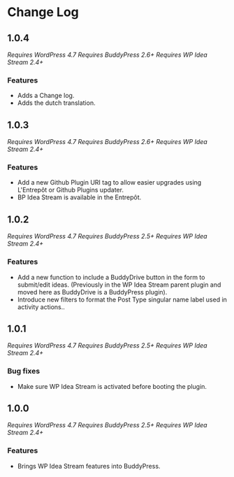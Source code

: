 # Change Log

## 1.0.4

_Requires WordPress 4.7_
_Requires BuddyPress 2.6+_
_Requires WP Idea Stream 2.4+_

### Features

- Adds a Change log.
- Adds the dutch translation.

## 1.0.3

_Requires WordPress 4.7_
_Requires BuddyPress 2.6+_
_Requires WP Idea Stream 2.4+_

### Features

- Add a new Github Plugin URI tag to allow easier upgrades using L'Entrepôt or Github Plugins updater.
- BP Idea Stream is available in the Entrepôt.

## 1.0.2

_Requires WordPress 4.7_
_Requires BuddyPress 2.5+_
_Requires WP Idea Stream 2.4+_

### Features

- Add a new function to include a BuddyDrive button in the form to submit/edit ideas. (Previously in the WP Idea Stream parent plugin and moved here as BuddyDrive is a BuddyPress plugin).
- Introduce new filters to format the Post Type singular name label used in activity actions..

## 1.0.1

_Requires WordPress 4.7_
_Requires BuddyPress 2.5+_
_Requires WP Idea Stream 2.4+_

### Bug fixes

- Make sure WP Idea Stream is activated before booting the plugin.

## 1.0.0

_Requires WordPress 4.7_
_Requires BuddyPress 2.5+_
_Requires WP Idea Stream 2.4+_

### Features

- Brings WP Idea Stream features into BuddyPress.
